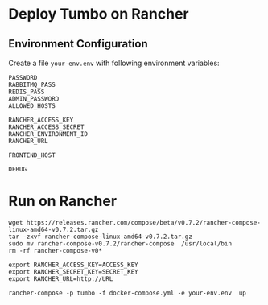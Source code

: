 # Deploy Tumbo on Rancher

## Environment Configuration

Create a file `your-env.env` with following environment variables:

    PASSWORD                 
    RABBITMQ_PASS
    REDIS_PASS
    ADMIN_PASSWORD
    ALLOWED_HOSTS

    RANCHER_ACCESS_KEY
    RANCHER_ACCESS_SECRET
    RANCHER_ENVIRONMENT_ID
    RANCHER_URL

    FRONTEND_HOST

    DEBUG

# Run on Rancher

    wget https://releases.rancher.com/compose/beta/v0.7.2/rancher-compose-linux-amd64-v0.7.2.tar.gz
    tar -zxvf rancher-compose-linux-amd64-v0.7.2.tar.gz                                                                                                                 
    sudo mv rancher-compose-v0.7.2/rancher-compose  /usr/local/bin 
    rm -rf rancher-compose-v0*
    
    export RANCHER_ACCESS_KEY=ACCESS_KEY                                                                                                                      
    export RANCHER_SECRET_KEY=SECRET_KEY                                                                                       
    export RANCHER_URL=http://URL
    
    rancher-compose -p tumbo -f docker-compose.yml -e your-env.env  up